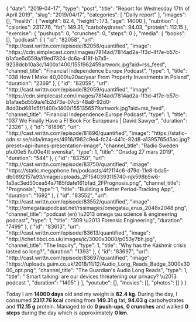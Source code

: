 {
    "date": "2019-04-17",
    "type": "post",
    "title": "Report for Wednesday 17th of April 2019",
    "slug": "2019\/04\/17",
    "categories": [
        "Daily report"
    ],
    "images": [],
    "health": {
        "weight": 82.4,
        "height": 173,
        "age": 14000
    },
    "nutrition": {
        "calories": 2317.76,
        "fat": 149.31,
        "carbohydrates": 94.03,
        "protein": 112.15
    },
    "exercise": {
        "pushups": 0,
        "crunches": 0,
        "steps": 0
    },
    "media": {
        "books": [],
        "podcast": [
            {
                "id": "82058",
                "url": "http:\/\/cast.writtn.com\/episode\/82058\/quantified",
                "image": "https:\/\/cdn.simplecast.com\/images\/7814ad\/7814ad2a-1f3d-4f7e-b57c-b1afae5d559a\/f9ed7324-dc6a-418f-b7a5-9238dcb10a3c\/1400x1400\/1551962459artwork.jpg?aid=rss_feed",
                "channel_title": "Financial Independence Europe Podcast",
                "type": 1,
                "title": "038 How I Make 40,000\u20ac\/year From Property Investments in Poland",
                "duration": "2369"
            },
            {
                "id": "82059",
                "url": "http:\/\/cast.writtn.com\/episode\/82059\/quantified",
                "image": "https:\/\/cdn.simplecast.com\/images\/7814ad\/7814ad2a-1f3d-4f7e-b57c-b1afae5d559a\/e1b2d73e-07c5-48a8-92d0-8dd3bd681d5f\/1400x1400\/1551356579artwork.jpg?aid=rss_feed",
                "channel_title": "Financial Independence Europe Podcast",
                "type": 1,
                "title": "037 We Finally Have a FI Book For Europeans | David Sawyer",
                "duration": "2326"
            },
            {
                "id": "81896",
                "url": "http:\/\/cast.writtn.com\/episode\/81896\/quantified",
                "image": "https:\/\/static-cdn.sr.se\/sida\/images\/4916\/f982c9e4-fc24-441c-82d8-a1395765d5ac.jpg?preset=api-itunes-presentation-image",
                "channel_title": "Radio Sweden p\u00e5 l\u00e4tt svenska",
                "type": 1,
                "title": "Onsdag 27 mars 2019",
                "duration": "544"
            },
            {
                "id": "83750",
                "url": "http:\/\/cast.writtn.com\/episode\/83750\/quantified",
                "image": "https:\/\/static.megaphone.fm\/podcasts\/4f2114c6-d79d-11e8-bda5-db0892157a93\/image\/uploads_2F1540393115740-njk598b5w6-1a3ac3ed50cea54a7185fdafe161bfad_2FPrognosis.png",
                "channel_title": "Prognosis",
                "type": 1,
                "title": "Building a Better Period-Tracking App",
                "duration": "1692"
            },
            {
                "id": "83552",
                "url": "http:\/\/cast.writtn.com\/episode\/83552\/quantified",
                "image": "http:\/\/omegataupodcast.net\/rssimages\/omegatau_enus_2048x2048.png",
                "channel_title": "podcast (en) \u2013 omega tau science & engineering podcast",
                "type": 1,
                "title": "309 \u2013 Forensic Engineering",
                "duration": "7499"
            },
            {
                "id": "83613",
                "url": "http:\/\/cast.writtn.com\/episode\/83613\/quantified",
                "image": "http:\/\/ichef.bbci.co.uk\/images\/ic\/3000x3000\/p053y7bh.jpg",
                "channel_title": "The Inquiry",
                "type": 1,
                "title": "Why has the Kashmir crisis lasted so long?",
                "duration": "1393"
            },
            {
                "id": "83697",
                "url": "http:\/\/cast.writtn.com\/episode\/83697\/quantified",
                "image": "https:\/\/uploads.guim.co.uk\/2018\/11\/12\/Audio_Long_Reads_Badge_3000x3000_opt.png",
                "channel_title": "The Guardian's Audio Long Reads",
                "type": 1,
                "title": " Smart talking: are our devices threatening our privacy? \u2013 podcast ",
                "duration": "1405"
            }
        ],
        "youtube": [],
        "movies": [],
        "photos": []
    }
}

Today I am <strong>14000 days</strong> old and my weight is <strong>82.4 kg</strong>. During the day, I consumed <strong>2317.76 kcal</strong> coming from <strong>149.31 g</strong> fat, <strong>94.03 g</strong> carbohydrates and <strong>112.15 g</strong> protein. Managed to do <strong>0 push-ups</strong>, <strong>0 crunches</strong> and walked <strong>0 steps</strong> during the day which is approximately <strong>0 km</strong>.